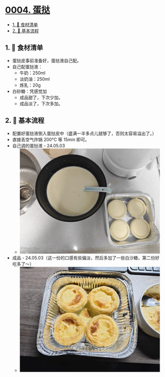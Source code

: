 # [0004. 蛋挞](https://github.com/Tdahuyou/TNotes.cooking/tree/main/notes/0004.%20%E8%9B%8B%E6%8C%9E)

<!-- region:toc -->
- [1. 📝 食材清单](#1--食材清单)
- [2. 📒 基本流程](#2--基本流程)
<!-- endregion:toc -->

## 1. 📝 食材清单

- 蛋挞皮事前准备好，蛋挞液自己配。
- 自己配蛋挞液：
  - 牛奶：250ml
  - 淡奶油：250ml
  - 炼乳：20g
- 白砂糖：凭感觉加
  - 成品甜了，下次少加。
  - 成品淡了，下次多加。

## 2. 📒 基本流程

- 配置好蛋挞液倒入蛋挞皮中（盛满一半多点儿就够了，否则太容易溢出了。）
- 直接丢空气炸锅 200℃ 等 15min 即可。
- 自己调的蛋挞液 - 24.05.03
  - ![](assets/2025-01-03-23-22-04.png)
- 成品 - 24.05.03（这一份的口感有些偏淡，然后多加了一些白沙糖，第二份好吃多了～）
  - ![](assets/2025-01-03-23-24-18.png)
